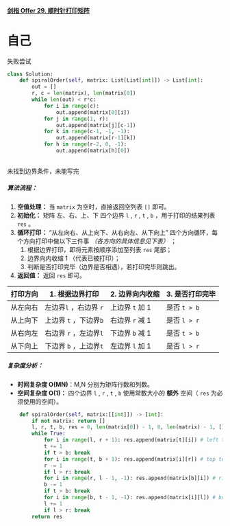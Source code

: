 #### [剑指 Offer 29. 顺时针打印矩阵](https://leetcode-cn.com/problems/shun-shi-zhen-da-yin-ju-zhen-lcof/)



# 自己

失败尝试

```python
class Solution:
    def spiralOrder(self, matrix: List[List[int]]) -> List[int]:
        out = []
        r, c = len(matrix), len(matrix[0])
        while len(out) < r*c:
            for i in range(c):
                out.append(matrix[0][i])
            for j in range(1, r):
                out.append(matrix[j][c-1])
            for k in range(c-1, -1, -1):
                out.append(matrix[r-1][k])
            for h in range(r-2, 0, -1):
                out.append(matrix[h][0])
                
```

未找到边界条件，未能写完





##### 算法流程：

1. **空值处理：** 当 `matrix` 为空时，直接返回空列表 `[]` 即可。
2. **初始化：** 矩阵 左、右、上、下 四个边界 `l` , `r` , `t` , `b` ，用于打印的结果列表 `res` 。
3. **循环打印：** “从左向右、从上向下、从右向左、从下向上” 四个方向循环，每个方向打印中做以下三件事 *（各方向的具体信息见下表）* ；
   1. 根据边界打印，即将元素按顺序添加至列表 `res` 尾部；
   2. 边界向内收缩 1 （代表已被打印）；
   3. 判断是否打印完毕（边界是否相遇），若打印完毕则跳出。
4. **返回值：** 返回 `res` 即可。

| **打印方向** | **1. 根据边界打印**    | **2. 边界向内收缩** | **3. 是否打印完毕** |
| ------------ | ---------------------- | ------------------- | ------------------- |
| 从左向右     | 左边界`l` ，右边界 `r` | 上边界 `t` 加 1     | 是否 `t > b`        |
| 从上向下     | 上边界 `t` ，下边界`b` | 右边界 `r` 减 1     | 是否 `l > r`        |
| 从右向左     | 右边界 `r` ，左边界`l` | 下边界 `b` 减 1     | 是否 `t > b`        |
| 从下向上     | 下边界 `b` ，上边界`t` | 左边界 `l` 加 1     | 是否 `l > r`        |

##### 复杂度分析：

- **时间复杂度 O(MN)**：M,N 分别为矩阵行数和列数。
- **空间复杂度 O(1)：** 四个边界 `l` , `r` , `t` , `b` 使用常数大小的 **额外** 空间（ `res` 为必须使用的空间）。

```python
    def spiralOrder(self, matrix:[[int]]) -> [int]:
        if not matrix: return []
        l, r, t, b, res = 0, len(matrix[0]) - 1, 0, len(matrix) - 1, []
        while True:
            for i in range(l, r + 1): res.append(matrix[t][i]) # left to right
            t += 1
            if t > b: break
            for i in range(t, b + 1): res.append(matrix[i][r]) # top to bottom
            r -= 1
            if l > r: break
            for i in range(r, l - 1, -1): res.append(matrix[b][i]) # right to left
            b -= 1
            if t > b: break
            for i in range(b, t - 1, -1): res.append(matrix[i][l]) # bottom to top
            l += 1
            if l > r: break
        return res
```


